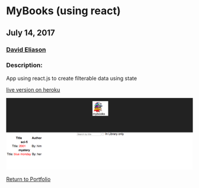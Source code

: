 # MyBooks (using react)
## July 14, 2017
### [David Eliason](http://www.davethemaker.com)
### Description:
App using react.js to create filterable data using state

[live version on heroku](https://mybooks-react.herokuapp.com/)

![Alt text](./mybooks-react-screenshot.png?raw=true "mybooks-react")

[Return to Portfolio](https://davideliason.github.io/)